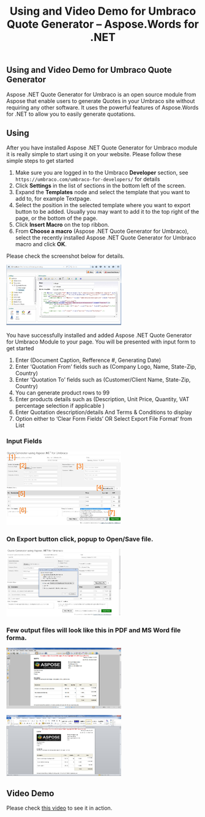 ﻿---
title: Using and Video Demo for Umbraco Quote Generator – Aspose.Words for .NET
articleTitle: Using and Video Demo for Umbraco Quote Generator
linktitle: Using and Video Demo for Umbraco Quote Generator
description: "Generate Quotes in your Umbraco site using the powerful features of Aspose.Words for .NET."
type: docs
weight: 10
url: /net/how-to-use-umbraco-quote-generator/
aliases: [/net/using-and-video-demo-for-umbraco-quote-generator/]
---

## Using and Video Demo for Umbraco Quote Generator

Aspose .NET Quote Generator for Umbraco is an open source module from Aspose that enable users to generate Quotes in your Umbraco site without requiring any other software. It uses the powerful features of Aspose.Words for .NET to allow you to easily generate quotations.

## Using

After you have installed Aspose .NET Quote Generator for Umbraco module it is really simple to start using it on your website. Please follow these simple steps to get started

1. Make sure you are logged in to the Umbraco **Developer** section, see `https://umbraco.com/umbraco-for-developers/` for details
1. Click **Settings** in the list of sections in the bottom left of the screen.
1. Expand the **Templates** node and select the template that you want to add to, for example Textpage.
1. Select the position in the selected template where you want to export button to be added. Usually you may want to add it to the top right of the page, or the bottom of the page.
1. Click **Insert Macro** on the top ribbon.
1. From **Choose a macro** (Aspose .NET Quote Generator for Umbraco), select the recently installed Aspose .NET Quote Generator for Umbraco macro and click **OK**.

Please check the screenshot below for details.

![using-and-video-demo-for-umbraco-quote-generator-1](1)

You have successfully installed and added Aspose .NET Quote Generator for Umbraco Module to your page. You will be presented with input form to get started

1. Enter (Document Caption, Refference #, Generating Date)
1. Enter ‘Quotation From’ fields such as (Company Logo, Name, State-Zip, Country)
1. Enter ‘Quotation To’ fields such as (Customer/Client Name, State-Zip, Country)
1. You can generate product rows to 99
1. Enter products details such as (Description, Unit Price, Quantity, VAT percentage selection if applicable )
1. Enter Quotation description/details And Terms & Conditions to display
1. Option either to ‘Clear Form Fields’ OR Select Export File Format’ from List

### Input Fields

![using-and-video-demo-for-umbraco-quote-generator-2](2)

### On Export button click, popup to Open/Save file.

![using-and-video-demo-for-umbraco-quote-generator-3](3)

### Few output files will look like this in PDF and MS Word file forma.

![using-and-video-demo-for-umbraco-quote-generator-4](4)

![using-and-video-demo-for-umbraco-quote-generator-5](5)

## Video Demo

Please check [this video](https://www.youtube.com/watch?v=HwBVEyWykrg) to see it in action.

